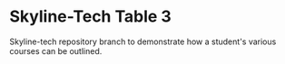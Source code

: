 # Skyline-Tech Table 3
Skyline-tech repository branch to demonstrate how a student's various courses can be outlined.